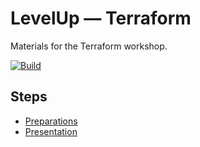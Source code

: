 # LevelUp — Terraform

Materials for the Terraform workshop.

[![Build](https://github.com/jpedro/levelup-terraform/actions/workflows/hi.yaml/badge.svg)](https://github.com/jpedro/levelup-terraform/actions/workflows/hi.yaml)




## Steps

- [Preparations](preparations.md)
- [Presentation](/docs/index.md)
